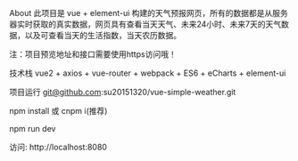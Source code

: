 About
此项目是 vue + element-ui 构建的天气预报网页，所有的数据都是从服务器实时获取的真实数据，网页具有查看当天天气、未来24小时、未来7天的天气数据，以及可查看当天的生活指数，当天农历数据。

注：项目预览地址和接口需要使用https访问哦！

技术栈
 vue2 + axios + vue-router + webpack + ES6 + eCharts + element-ui

项目运行
git@github.com:su20151320/vue-simple-weather.git

npm install 或 cnpm i(推荐)

npm run dev 

访问: http://localhost:8080
